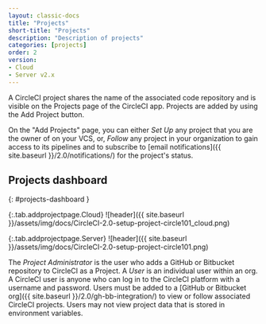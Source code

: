 ```yaml
---
layout: classic-docs
title: "Projects"
short-title: "Projects"
description: "Description of projects"
categories: [projects]
order: 2
version:
- Cloud
- Server v2.x
---
```


A CircleCI project shares the name of the associated code repository and is visible on the Projects page of the CircleCI app. Projects are added by using the Add Project button.

On the "Add Projects" page, you can either _Set Up_ any project that you are
the owner of on your VCS, or, _Follow_ any project in your organization to gain
access to its pipelines and to subscribe to [email notifications]({{
site.baseurl }}/2.0/notifications/) for the project's status.

## Projects dashboard
{: #projects-dashboard }

{:.tab.addprojectpage.Cloud}
![header]({{ site.baseurl }}/assets/img/docs/CircleCI-2.0-setup-project-circle101_cloud.png)

{:.tab.addprojectpage.Server}
![header]({{ site.baseurl }}/assets/img/docs/CircleCI-2.0-setup-project-circle101.png)

The *Project Administrator* is the user who adds a GitHub or Bitbucket repository to CircleCI as a Project. A *User* is an individual user within an org. A CircleCI user is anyone who can log in to the CircleCI platform with a username and password. Users must be added to a [GitHub or Bitbucket org]({{ site.baseurl }}/2.0/gh-bb-integration/) to view or follow associated CircleCI projects.  Users may not view project data that is stored in environment variables.
